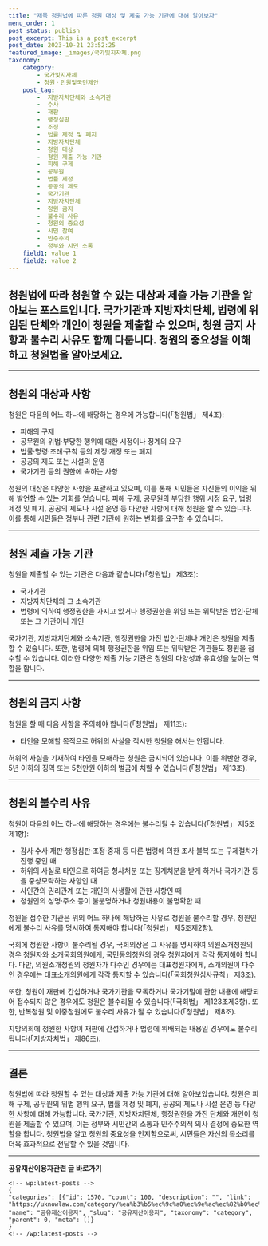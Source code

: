```yaml
---
title: "제목 청원법에 따른 청원 대상 및 제출 가능 기관에 대해 알아보자"
menu_order: 1
post_status: publish
post_excerpt: This is a post excerpt
post_date: 2023-10-21 23:52:25
featured_image: _images/국가및지자체.png
taxonomy:
    category:
        - 국가및지자체
        - 청원ㆍ민원및국민제안
    post_tag:
        -  지방자치단체와 소속기관
        -  수사
        -  재판
        -  행정심판
        -  조정
        -  법률 제정 및 폐지
        -  지방자치단체
        -  청원 대상
        -  청원 제출 가능 기관
        -  피해 구제
        -  공무원
        -  법률 제정
        -  공공의 제도
        -  국가기관
        -  지방자치단체
        -  청원 금지
        -  불수리 사유
        -  청원의 중요성
        -  시민 참여
        -  민주주의
        -  정부와 시민 소통
    field1: value 1
    field2: value 2
---
```



##  청원법에 따라 청원할 수 있는 대상과 제출 가능 기관을 알아보는 포스트입니다. 국가기관과 지방자치단체, 법령에 위임된 단체와 개인이 청원을 제출할 수 있으며, 청원 금지 사항과 불수리 사유도 함께 다룹니다. 청원의 중요성을 이해하고 청원법을 알아보세요.

---

##  청원의 대상과 사항

청원은 다음의 어느 하나에 해당하는 경우에 가능합니다(「청원법」 제4조):
- 피해의 구제
- 공무원의 위법·부당한 행위에 대한 시정이나 징계의 요구
- 법률·명령·조례·규칙 등의 제정·개정 또는 폐지
- 공공의 제도 또는 시설의 운영
- 국가기관 등의 권한에 속하는 사항

청원의 대상은 다양한 사항을 포괄하고 있으며, 이를 통해 시민들은 자신들의 이익을 위해 발언할 수 있는 기회를 얻습니다. 피해 구제, 공무원의 부당한 행위 시정 요구, 법령 제정 및 폐지, 공공의 제도나 시설 운영 등 다양한 사항에 대해 청원을 할 수 있습니다. 이를 통해 시민들은 정부나 관련 기관에 원하는 변화를 요구할 수 있습니다.

---

##  청원 제출 가능 기관

청원을 제출할 수 있는 기관은 다음과 같습니다(「청원법」 제3조):
- 국가기관
- 지방자치단체와 그 소속기관
- 법령에 의하여 행정권한을 가지고 있거나 행정권한을 위임 또는 위탁받은 법인·단체 또는 그 기관이나 개인

국가기관, 지방자치단체와 소속기관, 행정권한을 가진 법인·단체나 개인은 청원을 제출할 수 있습니다. 또한, 법령에 의해 행정권한을 위임 또는 위탁받은 기관들도 청원을 접수할 수 있습니다. 이러한 다양한 제출 가능 기관은 청원의 다양성과 유효성을 높이는 역할을 합니다.

---

##  청원의 금지 사항

청원을 할 때 다음 사항을 주의해야 합니다(「청원법」 제11조):
- 타인을 모해할 목적으로 허위의 사실을 적시한 청원을 해서는 안됩니다.

허위의 사실을 기재하여 타인을 모해하는 청원은 금지되어 있습니다. 이를 위반한 경우, 5년 이하의 징역 또는 5천만원 이하의 벌금에 처할 수 있습니다(「청원법」 제13조).

---

##  청원의 불수리 사유

청원이 다음의 어느 하나에 해당하는 경우에는 불수리될 수 있습니다(「청원법」 제5조제1항):
- 감사·수사·재판·행정심판·조정·중재 등 다른 법령에 의한 조사·불복 또는 구제절차가 진행 중인 때
- 허위의 사실로 타인으로 하여금 형사처분 또는 징계처분을 받게 하거나 국가기관 등을 중상모략하는 사항인 때
- 사인간의 권리관계 또는 개인의 사생활에 관한 사항인 때
- 청원인의 성명·주소 등이 불분명하거나 청원내용이 불명확한 때

청원을 접수한 기관은 위의 어느 하나에 해당하는 사유로 청원을 불수리할 경우, 청원인에게 불수리 사유를 명시하여 통지해야 합니다(「청원법」 제5조제2항).

국회에 청원한 사항이 불수리될 경우, 국회의장은 그 사유를 명시하여 의원소개청원의 경우 청원자와 소개국회의원에게, 국민동의청원의 경우 청원자에게 각각 통지해야 합니다. 다만, 의원소개청원의 청원자가 다수인 경우에는 대표청원자에게, 소개의원이 다수인 경우에는 대표소개의원에게 각각 통지할 수 있습니다(「국회청원심사규칙」 제3조).

또한, 청원이 재판에 간섭하거나 국가기관을 모독하거나 국가기밀에 관한 내용에 해당되어 접수되지 않은 경우에도 청원은 불수리될 수 있습니다(「국회법」 제123조제3항). 또한, 반복청원 및 이중청원에도 불수리 사유가 될 수 있습니다(「청원법」 제8조).

지방의회에 청원한 사항이 재판에 간섭하거나 법령에 위배되는 내용일 경우에도 불수리됩니다(「지방자치법」 제86조).

---

## 결론

청원법에 따라 청원할 수 있는 대상과 제출 가능 기관에 대해 알아보았습니다. 청원은 피해 구제, 공무원의 위법 행위 요구, 법률 제정 및 폐지, 공공의 제도나 시설 운영 등 다양한 사항에 대해 가능합니다. 국가기관, 지방자치단체, 행정권한을 가진 단체와 개인이 청원을 제출할 수 있으며, 이는 정부와 시민간의 소통과 민주주의적 의사 결정에 중요한 역할을 합니다. 청원법을 알고 청원의 중요성을 인지함으로써, 시민들은 자신의 목소리를 더욱 효과적으로 전달할 수 있을 것입니다.

<!-- wp:separator -->
<hr class="wp-block-separator has-alpha-channel-opacity"/>
<!-- /wp:separator -->
<!-- wp:group {"backgroundColor":"base","layout":{"type":"constrained"}} -->
<div class="wp-block-group has-base-background-color has-background">
<!-- wp:paragraph {"align":"center","fontSize":"large"} -->
<p class="has-text-align-center has-large-font-size"><strong>공유재산이용자관련 글 바로가기</strong></p>
<!-- /wp:paragraph -->

    <!-- wp:latest-posts -->
    {
    "categories": [{"id": 1570, "count": 100, "description": "", "link": "https://uknowlaw.com/category/%ea%b3%b5%ec%9c%a0%ec%9e%ac%ec%82%b0%ec%9d%b4%ec%9a%a9%ec%9e%90/", "name": "공유재산이용자", "slug": "공유재산이용자", "taxonomy": "category", "parent": 0, "meta": []}
    }
    <!-- /wp:latest-posts -->
    
</div>
<!-- /wp:group -->
    